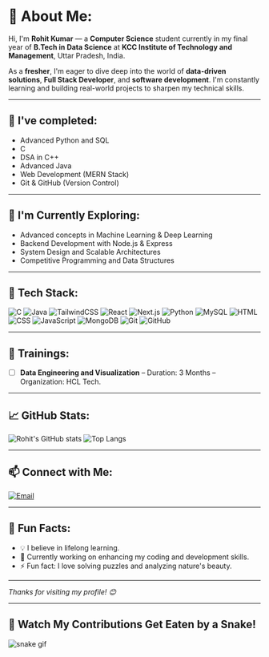 # 💫 About Me:
Hi, I'm **Rohit Kumar** — a **Computer Science** student currently in my final year of **B.Tech in Data Science** at **KCC Institute of Technology and Management**, Uttar Pradesh, India.

As a **fresher**, I'm eager to dive deep into the world of **data-driven solutions**, **Full Stack Developer**, and **software development**. I'm constantly learning and building real-world projects to sharpen my technical skills.

---

## 🌱 I've completed:
- Advanced Python and SQL
- C 
- DSA in C++
- Advanced Java
- Web Development (MERN Stack)
- Git & GitHub (Version Control)

---

## 🔭 I'm Currently Exploring:
- Advanced concepts in Machine Learning & Deep Learning
- Backend Development with Node.js & Express
- System Design and Scalable Architectures
- Competitive Programming and Data Structures

---

## 🧠 Tech Stack:
![C](https://img.shields.io/badge/-C-00599C?logo=c&logoColor=white&style=flat-square)
![Java](https://img.shields.io/badge/-Java-007396?logo=java&logoColor=white&style=flat-square)
![TailwindCSS](https://img.shields.io/badge/-TailwindCSS-06B6D4?logo=tailwind-css&logoColor=white&style=flat-square)
![React](https://img.shields.io/badge/-React-61DAFB?logo=react&logoColor=black&style=flat-square)
![Next.js](https://img.shields.io/badge/-Next.js-000000?logo=next.js&logoColor=white&style=flat-square)
![Python](https://img.shields.io/badge/-Python-3776AB?logo=python&logoColor=white&style=flat-square)
![MySQL](https://img.shields.io/badge/-MySQL-4479A1?logo=mysql&logoColor=white&style=flat-square)
![HTML](https://img.shields.io/badge/-HTML5-E34F26?logo=html5&logoColor=white&style=flat-square)
![CSS](https://img.shields.io/badge/-CSS3-1572B6?logo=css3&logoColor=white&style=flat-square)
![JavaScript](https://img.shields.io/badge/-JavaScript-F7DF1E?logo=javascript&logoColor=black&style=flat-square)
![MongoDB](https://img.shields.io/badge/-MongoDB-47A248?logo=mongodb&logoColor=white&style=flat-square)
![Git](https://img.shields.io/badge/-Git-F05032?logo=git&logoColor=white&style=flat-square)
![GitHub](https://img.shields.io/badge/-GitHub-181717?logo=github&logoColor=white&style=flat-square)

---

## 📜 Trainings:
<!-- Add your trainings below -->
- [ ] **Data Engineering and Visualization** – Duration: 3 Months – Organization: HCL Tech.

---

<!-- ## 🏆 Achievements: -->
<!-- Add your achievements below -->
<!--
- 🥇 Secured 1st place in College Hackathon 2024
- 🥈 Ranked in the Top 10 in Inter-College Coding Competition
- 🌟 Completed 100+ DSA problems on LeetCode -->

<!-- ## 🎓 Certifications: -->
<!-- Add your certifications below -->
<!--
- ✅ **Python for Data Science** – IBM / Coursera
- ✅ **Machine Learning Specialization** – Andrew Ng / Coursera
- ✅ **Full Stack Development** – Udemy / CodeWithHarry
-->

## 📈 GitHub Stats:
![Rohit's GitHub stats](https://github-readme-stats.vercel.app/api?username=rk0010dev&show_icons=true&theme=radical)
![Top Langs](https://github-readme-stats.vercel.app/api/top-langs/?username=rk0010dev&layout=compact&theme=radical)

---

## 📫 Connect with Me:
[![Email](https://img.shields.io/badge/-Email-D14836?style=flat-square&logo=gmail&logoColor=white)](mailto:rk.0010.dev@gmail.com)

---

## 📝 Fun Facts:
- 💡 I believe in lifelong learning.
- 🎯 Currently working on enhancing my coding and development skills.
- ⚡ Fun fact: I love solving puzzles and analyzing nature's beauty.

---

_Thanks for visiting my profile! 😊_


---

## 🐍 Watch My Contributions Get Eaten by a Snake!

![snake gif](https://github.com/YOUR_USERNAME/YOUR_USERNAME/blob/output/github-snake-dark.svg)

